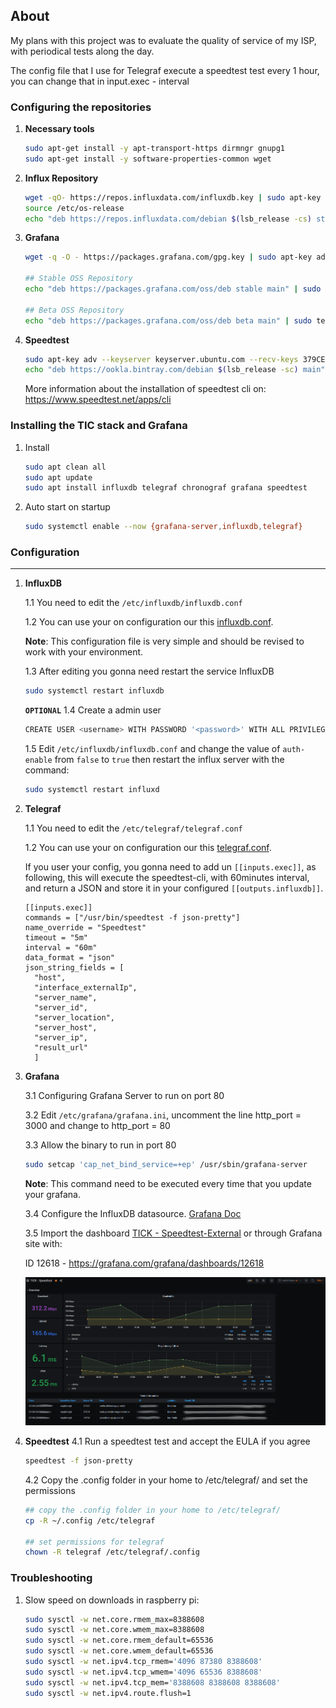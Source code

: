 ## About

My plans with this project was to evaluate the quality of service of my ISP, with periodical tests along the day.

The config file that I use for Telegraf execute a speedtest test every 1 hour, you can change that in input.exec - interval

### Configuring the repositories

1. **Necessary tools**

   ```bash
   sudo apt-get install -y apt-transport-https dirmngr gnupg1 
   sudo apt-get install -y software-properties-common wget
   ```
   
2. **Influx Repository**

   ```bash
   wget -qO- https://repos.influxdata.com/influxdb.key | sudo apt-key add -
   source /etc/os-release
   echo "deb https://repos.influxdata.com/debian $(lsb_release -cs) stable" | sudo tee /etc/apt/sources.list.d/influxdb.list
   ```

3. **Grafana**

   ```bash
   wget -q -O - https://packages.grafana.com/gpg.key | sudo apt-key add -
   
   ## Stable OSS Repository
   echo "deb https://packages.grafana.com/oss/deb stable main" | sudo tee -a /etc/apt/sources.list.d/grafana.list 
   
   ## Beta OSS Repository
   echo "deb https://packages.grafana.com/oss/deb beta main" | sudo tee -a /etc/apt/sources.list.d/grafana.list
   ```

4. **Speedtest**

   ```bash
   sudo apt-key adv --keyserver keyserver.ubuntu.com --recv-keys 379CE192D401AB61
   echo "deb https://ookla.bintray.com/debian $(lsb_release -sc) main" | sudo tee  /etc/apt/sources.list.d/speedtest.list
   ```

   More information about the installation of speedtest cli on: https://www.speedtest.net/apps/cli

### Installing the TIC stack and Grafana

1. Install

   ```bash
   sudo apt clean all
   sudo apt update
   sudo apt install influxdb telegraf chronograf grafana speedtest
   ```

2. Auto start on startup

   ```bash
   sudo systemctl enable --now {grafana-server,influxdb,telegraf}
   ```

### Configuration

------
1. **InfluxDB**

   1.1 You need to edit the `/etc/influxdb/influxdb.conf`

   1.2 You can use your on configuration our this [influxdb.conf](config/influxdb.conf).

   **Note**: This configuration file is very simple and should be revised to work with your environment.  

   1.3 After editing you gonna need restart the service InfluxDB

   ```bash
   sudo systemctl restart influxdb
   ```
	
   **`OPTIONAL`**
	1.4 Create a admin user
	
	```bash
	CREATE USER <username> WITH PASSWORD '<password>' WITH ALL PRIVILEGES
	```
	
	1.5 Edit `/etc/influxdb/influxdb.conf` and change the value of `auth-enable` from `false` to `true` then restart the influx server with the command:
	```bash
	sudo systemctl restart influxd
	```
	
1. **Telegraf**

   1.1 You need to edit the `/etc/telegraf/telegraf.conf`

   1.2 You can use your on configuration our this [telegraf.conf](config/telegraf.conf).

   If you user your config, you gonna need to add un `[[inputs.exec]]`, as following, this will execute the speedtest-cli, with 60minutes interval, and return a JSON and store it in your configured `[[outputs.influxdb]]`.

   ```properties
   [[inputs.exec]]
   commands = ["/usr/bin/speedtest -f json-pretty"]
   name_override = "Speedtest"
   timeout = "5m"
   interval = "60m"
   data_format = "json"
   json_string_fields = [
     "host",
     "interface_externalIp",
     "server_name",
     "server_id",
     "server_location",
     "server_host",
     "server_ip",
     "result_url"
     ]
   ```

1. **Grafana**

   3.1 Configuring Grafana Server to run on port 80

   3.2 Edit `/etc/grafana/grafana.ini`, uncomment the line http_port = 3000 and change to http_port = 80

   3.3 Allow the binary to run in port 80 

   ```bash
   sudo setcap 'cap_net_bind_service=+ep' /usr/sbin/grafana-server
   ```

   **Note**: This command need to be executed every time that you update your grafana.

   3.4 Configure the InfluxDB datasource. [Grafana Doc](https://grafana.com/docs/grafana/latest/datasources/influxdb/)

   3.5 Import the dashboard [TICK - Speedtest-External](dashboard/TICK-Speedtest-External.json) or through Grafana site with:

   ID 12618 - https://grafana.com/grafana/dashboards/12618
   
   ![Dashboard Example](imgs/TICK-Speedtest-External.png)

4. **Speedtest**
    4.1 Run a speedtest test and accept the EULA if you agree 
    
    ```bash
    speedtest -f json-pretty
	```
    4.2 Copy the .config folder in your home to /etc/telegraf/ and set the permissions
    ```bash
    ## copy the .config folder in your home to /etc/telegraf/
    cp -R ~/.config /etc/telegraf
    
    ## set permissions for telegraf
    chown -R telegraf /etc/telegraf/.config
    ```

### Troubleshooting

1. Slow speed on downloads in raspberry pi:

   ```bash
   sudo sysctl -w net.core.rmem_max=8388608
   sudo sysctl -w net.core.wmem_max=8388608
   sudo sysctl -w net.core.rmem_default=65536
   sudo sysctl -w net.core.wmem_default=65536
   sudo sysctl -w net.ipv4.tcp_rmem='4096 87380 8388608'
   sudo sysctl -w net.ipv4.tcp_wmem='4096 65536 8388608'
   sudo sysctl -w net.ipv4.tcp_mem='8388608 8388608 8388608'
   sudo sysctl -w net.ipv4.route.flush=1
   ```

   

   

